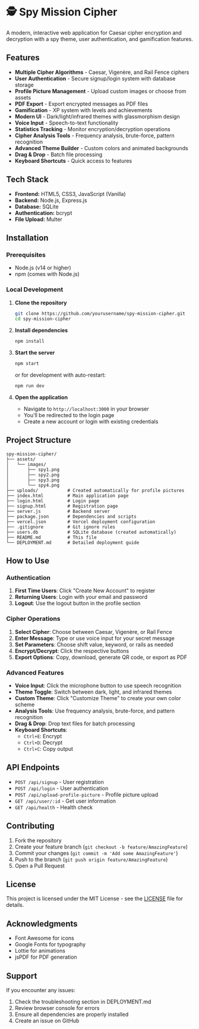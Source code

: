 # 🕵️ Spy Mission Cipher

A modern, interactive web application for Caesar cipher encryption and decryption with a spy theme, user authentication, and gamification features.

##  Features

-  **Multiple Cipher Algorithms** - Caesar, Vigenère, and Rail Fence ciphers
-  **User Authentication** - Secure signup/login system with database storage
-  **Profile Picture Management** - Upload custom images or choose from assets
-  **PDF Export** - Export encrypted messages as PDF files
-  **Gamification** - XP system with levels and achievements
-  **Modern UI** - Dark/light/infrared themes with glassmorphism design
-  **Voice Input** - Speech-to-text functionality
-  **Statistics Tracking** - Monitor encryption/decryption operations
-  **Cipher Analysis Tools** - Frequency analysis, brute-force, pattern recognition
-  **Advanced Theme Builder** - Custom colors and animated backgrounds
-  **Drag & Drop** - Batch file processing
-  **Keyboard Shortcuts** - Quick access to features

##  Tech Stack

- **Frontend:** HTML5, CSS3, JavaScript (Vanilla)
- **Backend:** Node.js, Express.js
- **Database:** SQLite
- **Authentication:** bcrypt
- **File Upload:** Multer

##  Installation

### Prerequisites
- Node.js (v14 or higher)
- npm (comes with Node.js)

### Local Development
1. **Clone the repository**
   ```bash
   git clone https://github.com/yourusername/spy-mission-cipher.git
   cd spy-mission-cipher
   ```

2. **Install dependencies**
   ```bash
   npm install
   ```

3. **Start the server**
   ```bash
   npm start
   ```
   or for development with auto-restart:
   ```bash
   npm run dev
   ```

4. **Open the application**
   - Navigate to `http://localhost:3000` in your browser
   - You'll be redirected to the login page
   - Create a new account or login with existing credentials

##  Project Structure

```
spy-mission-cipher/
├── assets/
│   └── images/
│       ├── spy1.png
│       ├── spy2.png
│       ├── spy3.png
│       └── spy4.png
├── uploads/           # Created automatically for profile pictures
├── index.html         # Main application page
├── login.html         # Login page
├── signup.html        # Registration page
├── server.js          # Backend server
├── package.json       # Dependencies and scripts
├── vercel.json        # Vercel deployment configuration
├── .gitignore         # Git ignore rules
├── users.db           # SQLite database (created automatically)
├── README.md          # This file
└── DEPLOYMENT.md      # Detailed deployment guide
```

##  How to Use

### Authentication
1. **First Time Users**: Click "Create New Account" to register
2. **Returning Users**: Login with your email and password
3. **Logout**: Use the logout button in the profile section

### Cipher Operations
1. **Select Cipher**: Choose between Caesar, Vigenère, or Rail Fence
2. **Enter Message**: Type or use voice input for your secret message
3. **Set Parameters**: Choose shift value, keyword, or rails as needed
4. **Encrypt/Decrypt**: Click the respective buttons
5. **Export Options**: Copy, download, generate QR code, or export as PDF

### Advanced Features
- **Voice Input**: Click the microphone button to use speech recognition
- **Theme Toggle**: Switch between dark, light, and infrared themes
- **Custom Theme**: Click "Customize Theme" to create your own color scheme
- **Analysis Tools**: Use frequency analysis, brute-force, and pattern recognition
- **Drag & Drop**: Drop text files for batch processing
- **Keyboard Shortcuts**: 
  - `Ctrl+E`: Encrypt
  - `Ctrl+D`: Decrypt
  - `Ctrl+C`: Copy output

##  API Endpoints

- `POST /api/signup` - User registration
- `POST /api/login` - User authentication
- `POST /api/upload-profile-picture` - Profile picture upload
- `GET /api/user/:id` - Get user information
- `GET /api/health` - Health check

##  Contributing

1. Fork the repository
2. Create your feature branch (`git checkout -b feature/AmazingFeature`)
3. Commit your changes (`git commit -m 'Add some AmazingFeature'`)
4. Push to the branch (`git push origin feature/AmazingFeature`)
5. Open a Pull Request

##  License

This project is licensed under the MIT License - see the [LICENSE](LICENSE) file for details.

##  Acknowledgments

- Font Awesome for icons
- Google Fonts for typography
- Lottie for animations
- jsPDF for PDF generation

##  Support

If you encounter any issues:
1. Check the troubleshooting section in DEPLOYMENT.md
2. Review browser console for errors
3. Ensure all dependencies are properly installed
4. Create an issue on GitHub 
